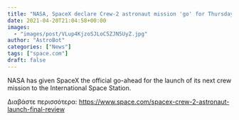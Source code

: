 ```yaml
---
title: "NASA, SpaceX declare Crew-2 astronaut mission 'go' for Thursday launch"
date: 2021-04-20T21:04:58+00:00
images:
  - "images/post/VLup4KjzoSJLoC5ZJN5UyZ.jpg"
author: "AstroBot"
categories: ["News"]
tags: ["space.com"]
draft: false
---
```


NASA has given SpaceX the official go-ahead for the launch of its next crew mission to the International Space Station. 

Διαβάστε περισσότερα: https://www.space.com/spacex-crew-2-astronaut-launch-final-review
